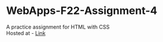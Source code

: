 # WebApps-F22-Assignment-4
A practice assignment for HTML with CSS<br>
Hosted at - [Link](https://44-563-web-apps-f22.github.io/44563-webapps-assignment-4-Madagoni123/opera.html)
